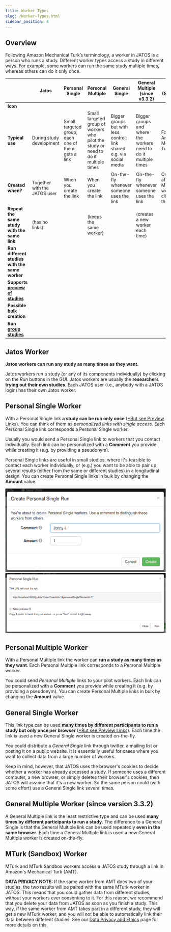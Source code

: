 ```yaml
---
title: Worker Types
slug: /Worker-Types.html
sidebar_position: 4
---
```


## Overview
Following Amazon Mechanical Turk’s terminology, a worker in JATOS is a person who runs a study. Different worker types access a study in different ways. For example, some workers can run the same study multiple times, whereas others can do it only once.

| | Jatos             | Personal Single   | Personal Multiple | General Single    | General Multiple (since v3.3.2)  | MTurk (Sandbox)            |
|-|-------------------|-------------------|-------------------|-------------------|-------------------|------------------|
| **Icon** | <span className="glyphicon glyphicon-wrench glyphicon-jatos"></span> | <span className="glyphicon glyphicon-leaf glyphicon-personal-single"></span> | <span className="glyphicon glyphicon-tree-deciduous glyphicon-personal-multiple"></span> | <span className="glyphicon glyphicon-glass glyphicon-general-single"></span> | <span className="glyphicon glyphicon-asterisk glyphicon-general-multiple"></span> | <span className="glyphicon glyphicon-knight glyphicon-mturk"></span> |
| **Typical use** | During study development | Small targeted group, each one of them gets a link | Small targeted group of workers who pilot the study or need to do it multiple times | Bigger groups but with less control; link shared e.g. via social media | Bigger groups and where the workers need to do it multiple times | For Amazon Mechanical Turk |
| **Created when?** | Together with the JATOS user | When you create the link | When you create the link | On-the-fly whenever someone uses the link | On-the-fly whenever someone uses the link | On-the-fly after a MTurk worker clicked on the HIT link |
| **Repeat the same study with the same link** | (has no links) | <span className="glyphicon glyphicon-remove-sign"></span> | <span className="glyphicon glyphicon-ok-sign"></span>(keeps the same worker) | <span className="glyphicon glyphicon-remove-sign"></span> | <span className="glyphicon glyphicon-ok-sign"></span>(creates a new worker each time)| <span className="glyphicon glyphicon-ok-sign"></span> |
| **Run different studies with the same worker** | <span className="glyphicon glyphicon-ok-sign"></span> | <span className="glyphicon glyphicon-remove-sign"></span> | <span className="glyphicon glyphicon-remove-sign"></span> | <span className="glyphicon glyphicon-remove-sign"></span> | <span className="glyphicon glyphicon-remove-sign"></span> | <span className="glyphicon glyphicon-ok-sign"></span> |
| **Supports [preview of studies](Worker-Types.html#preview-links)** | <span className="glyphicon glyphicon-remove-sign"></span> | <span className="glyphicon glyphicon-ok-sign"></span> | <span className="glyphicon glyphicon-remove-sign"></span> | <span className="glyphicon glyphicon-ok-sign"></span> | <span className="glyphicon glyphicon-remove-sign"></span> | <span className="glyphicon glyphicon-remove-sign"></span> |
| **Possible bulk creation** | <span className="glyphicon glyphicon-remove-sign"></span> | <span className="glyphicon glyphicon-ok-sign"></span> | <span className="glyphicon glyphicon-ok-sign"></span> | <span className="glyphicon glyphicon-remove-sign"></span> | <span className="glyphicon glyphicon-remove-sign"></span> | <span className="glyphicon glyphicon-remove-sign"></span> |
| **Run [group studies](Example-Group-Studies)** | <span className="glyphicon glyphicon-ok-sign"></span> | <span className="glyphicon glyphicon-ok-sign"></span> | <span className="glyphicon glyphicon-ok-sign"></span> | <span className="glyphicon glyphicon-ok-sign"></span> | <span className="glyphicon glyphicon-ok-sign"></span> | <span className="glyphicon glyphicon-ok-sign"></span> |


## <span className="glyphicon glyphicon-wrench glyphicon-jatos"></span> Jatos Worker 

**Jatos workers can run any study as many times as they want.**

Jatos workers run a study (or any of its components individually) by clicking on the _Run_ buttons in the GUI. Jatos workers are usually the **researchers trying out their own studies**. Each JATOS user (i.e., anybody with a JATOS login) has their own Jatos worker.  


## <span className="glyphicon glyphicon-leaf glyphicon-personal-single"></span> Personal Single Worker 

With a Personal Single link **a study can be run only once** ([*But see Preview Links](#preview-links)). You can think of them as _personalized links with single access_. Each Personal Single link corresponds a Personal Single worker.

Usually you would send a Personal Single link to workers that you contact individually. Each link can be personalized with a **Comment** you provide while creating it (e.g. by providing a pseudonym).

Personal Single links are useful in small studies, where it's feasible to contact each worker individually, or (e.g.) you want to be able to pair up several results (either from the same or different studies) in a longitudinal design. You can create Personal Single links in bulk by changing the **Amount** value.

![GUI Screenshot](/img/create_personal_single_run.png)
![GUI Screenshot](/img/view_personal_single_run.png)


## <span className="glyphicon glyphicon-tree-deciduous glyphicon-personal-multiple"></span> Personal Multiple Worker

With a Personal Multiple link the worker can **run a study as many times as they want**. Each Personal Multiple link corresponds to a Personal Multiple worker.

You could send _Personal Multiple_ links to your pilot workers. Each link can be personalized with a **Comment** you provide while creating it (e.g. by providing a pseudonym). You can create Personal Multiple links in bulk by changing the **Amount** value.


## <span className="glyphicon glyphicon-glass glyphicon-general-single"></span> General Single Worker

This link type can be used **many times by different participants to run a study but only once per browser** ([*But see Preview Links](#preview-links)). Each time the link is used a new General Single worker is created on-the-fly.

You could distribute a _General Single_ link through twitter, a mailing list or posting it on a public website. It is essentially useful for cases where you want to collect data from a large number of workers. 

Keep in mind, however, that JATOS uses the browser's cookies to decide whether a worker has already accessed a study. If someone uses a different computer, a new browser, or simply deletes their browser's cookies, then JATOS will assume that it's a new worker. So the same person could (with some effort) use a General Single link several times.


## <span className="glyphicon glyphicon-asterisk glyphicon-general-multiple"></span> General Multiple Worker (since version 3.3.2)

A General Multiple link is the least restrictive type and can be used **many times by different participants to run a study**. The difference to a General Single is that the General Multiple link can be used repeatedly **even in the same browser**. Each time a General Multiple link is used a new General Multiple worker is created on-the-fly.


## <span className="glyphicon glyphicon-knight glyphicon-mturk"></span> MTurk (Sandbox) Worker

MTurk and MTurk Sandbox workers access a JATOS study through a link in Amazon's Mechanical Turk (AMT).

**DATA PRIVACY NOTE:** If the same worker from AMT does two of your studies, the two results will be paired with the same MTurk worker in JATOS. This means that you could gather data from different studies, without your workers ever consenting to it. For this reason, we recommend that you delete your data from JATOS as soon as you finish a study. This way, if the same worker from AMT takes part in a different study, they will get a new MTurk worker, and you will not be able to automatically link their data between different studies. See our [Data Privacy and Ethics](Data-Privacy-and-Ethics) page for more details on this.
